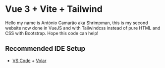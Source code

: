 # Vue 3 + Vite + Tailwind

Hello my name is António Camarão aka Shrimpman, this is my second website now done in VueJS and with Tailwindcss instead of pure HTML and CSS with Bootstrap.
Hope this code can help!

## Recommended IDE Setup

- [VS Code](https://code.visualstudio.com/) + [Volar](https://marketplace.visualstudio.com/items?itemName=Vue.volar)
